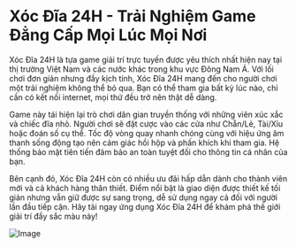 # Xóc Đĩa 24H - Trải Nghiệm Game Đẳng Cấp Mọi Lúc Mọi Nơi

Xóc Đĩa 24H là tựa game giải trí trực tuyến được yêu thích nhất hiện nay tại thị trường Việt Nam và các nước khác trong khu vực Đông Nam Á. Với lối chơi đơn giản nhưng đầy kịch tính, Xóc Đĩa 24H mang đến cho người chơi một trải nghiệm không thể bỏ qua. Bạn có thể tham gia bất kỳ lúc nào, chỉ cần có kết nối internet, mọi thứ đều trở nên thật dễ dàng.

Game này tái hiện lại trò chơi dân gian truyền thống với những viên xúc xắc và chiếc đĩa nhỏ. Người chơi sẽ đặt cược vào các cửa như Chẵn/Lẻ, Tài/Xỉu hoặc đoán số cụ thể. Tốc độ vòng quay nhanh chóng cùng với hiệu ứng âm thanh sống động tạo nên cảm giác hồi hộp và phấn khích khi tham gia. Hệ thống bảo mật tiên tiến đảm bảo an toàn tuyệt đối cho thông tin cá nhân của bạn.

Bên cạnh đó, Xóc Đĩa 24H còn có nhiều ưu đãi hấp dẫn dành cho thành viên mới và cả khách hàng thân thiết. Điểm nổi bật là giao diện được thiết kế tối giản nhưng vẫn giữ được sự sang trọng, dễ sử dụng ngay cả đối với người lần đầu tiếp cận. Hãy tải ngay ứng dụng Xóc Đĩa 24H để khám phá thế giới giải trí đầy sắc màu này!

![Image](https://github.com/user-attachments/assets/bd51ea9f-0666-407b-a7a7-98ead6de688c)